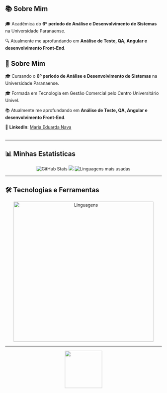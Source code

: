   <img src="https://raw.githubusercontent.com/meduardanava/meduardanava/main/rainbow.gif" width="100%" height="5px">

</div>




## 📚 Sobre Mim  


🎓 Acadêmica do **6º período de Análise e Desenvolvimento de Sistemas** na Universidade Paranaense.  


🔍 Atualmente me aprofundando em **Análise de Teste, QA, Angular e desenvolvimento Front-End**.  


## 🌈 Sobre Mim  


🎓 Cursando o **6º período de Análise e Desenvolvimento de Sistemas** na Universidade Paranaense. 


🎓 Formada em Tecnologia em Gestão Comercial pelo Centro Universitário Univel.


📚 Atualmente me aprofundando em **Análise de Teste, QA, Angular e desenvolvimento Front-End**.  



💼 **LinkedIn**: [Maria Eduarda Nava](https://www.linkedin.com/in/maria-eduarda-nava/)




<div align="center">

  <img src="https://raw.githubusercontent.com/meduardanava/meduardanava/main/rainbow.gif" width="100%" height="5px">

</div>




---



## 📊 Minhas Estatísticas  



<p align="center">

  <img src="https://github-readme-stats.vercel.app/api?username=meduardanava&show_icons=true&bg_color=0D1117&title_color=FF69B4&icon_color=FF69B4&text_color=ADD8E6&border_color=FF69B4" alt="GitHub Stats">

  <img src="https://github-readme-streak-stats.herokuapp.com/?user=meduardanava&theme=dark&background=0D1117&border=FF69B4&stroke=FF69B4&ring=ADD8E6&fire=FF69B4&currStreakLabel=ADD8E6&sideNums=FF69B4&sideLabels=ADD8E6"/>

  <img src="https://github-readme-stats.vercel.app/api/top-langs/?username=meduardanava&layout=compact&langs_count=8&bg_color=0D1117&title_color=FF69B4&text_color=ADD8E6&border_color=FF69B4" alt="Linguagens mais usadas">

</p>



---



## 🛠 Tecnologias e Ferramentas 



<p align="center">

  <img src="https://skillicons.dev/icons?i=html,css,js,ts,java,angular,arduino,figma,webstorm,idea" alt="Linguagens" width="450px">

</p>



---



<p align="center">

  <img src="https://media.giphy.com/media/3o7TKMt1VVNkHV2PaE/giphy.gif" width="120px">

</p>
